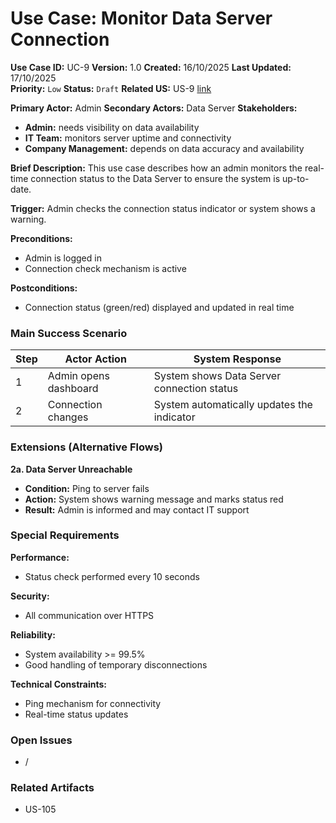 # Use Case: Monitor Data Server Connection

**Use Case ID:** UC-9 
**Version:** 1.0
**Created:** 16/10/2025
**Last Updated:** 17/10/2025  
**Priority:** `Low`
**Status:** `Draft`
**Related US:** US-9 [link](../US/US-9.md)

**Primary Actor:** Admin
**Secondary Actors:** Data Server
**Stakeholders:**
- **Admin:** needs visibility on data availability
- **IT Team:** monitors server uptime and connectivity
- **Company Management:** depends on data accuracy and availability

**Brief Description:**
This use case describes how an admin monitors the real-time connection status to the Data Server to ensure the system is up-to-date.

**Trigger:**
Admin checks the connection status indicator or system shows a warning.

**Preconditions:**
- Admin is logged in
- Connection check mechanism is active

**Postconditions:**
- Connection status (green/red) displayed and updated in real time

### Main Success Scenario

| Step | Actor Action | System Response |
|------|---------------|-----------------|
| 1 | Admin opens dashboard | System shows Data Server connection status |
| 2 | Connection changes | System automatically updates the indicator |

### Extensions (Alternative Flows)

**2a. Data Server Unreachable** 
- **Condition:** Ping to server fails
- **Action:** System shows warning message and marks status red
- **Result:** Admin is informed and may contact IT support

### Special Requirements
**Performance:**
- Status check performed every 10 seconds

**Security:**
- All communication over HTTPS 

**Reliability:**
- System availability >= 99.5%  
- Good handling of temporary disconnections  

**Technical Constraints:**
- Ping mechanism for connectivity
- Real-time status updates

### Open Issues
- /

### Related Artifacts
- US-105